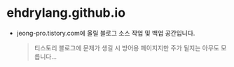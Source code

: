 # ehdrylang.github.io

- jeong-pro.tistory.com에 올릴 블로그 소스 작업 및 백업 공간입니다.
  > 티스토리 블로그에 문제가 생길 시 방어용 페이지지만 주가 될지는 아무도 모릅니다...
